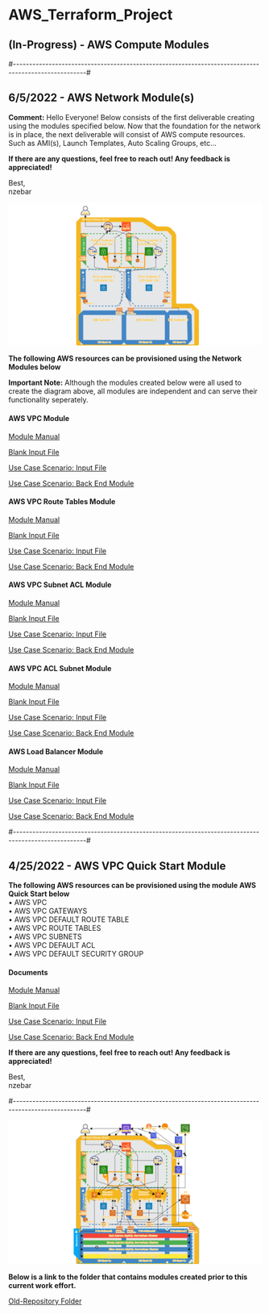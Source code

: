 # AWS_Terraform_Project   

## (In-Progress) - AWS Compute Modules     

#----------------------------------------------------------------------------------------------------#                   
        
## 6/5/2022 - AWS Network Module(s)   

**Comment:** Hello Everyone! Below consists of the first deliverable creating using the modules specified below. Now that the foundation for the network is in place, the next deliverable will consist of AWS compute resources. Such as AMI(s), Launch Templates, Auto Scaling Groups, etc...   
    
**If there are any questions, feel free to reach out! Any feedback is appreciated!**   

Best,     
nzebar

![Architecture Design for this Project](https://github.com/TerraformProject/AWS_Terraform_Project/blob/master/Project_Images/Deliverable%201%20-%20AWS%20Project.png)    

**The following AWS resources can be provisioned using the Network Modules below**   

**Important Note:** Although the modules created below were all used to create the diagram above, all modules are independent and can serve their functionality seperately.     
      
#### AWS VPC Module         
[Module Manual](https://github.com/TerraformProject/AWS_Terraform_Project/blob/master/Production_Modules/Module_Manuals/VPC-Module-Manual.md)      
     
[Blank Input File](https://github.com/TerraformProject/AWS_Terraform_Project/blob/master/Production_Modules/Blank_Input_Modules/Blank-VPC-Module.tf)    
    
[Use Case Scenario: Input File](https://github.com/TerraformProject/AWS_Terraform_Project/blob/master/Production_Modules/Input_Modules/VPC-AWS_PROJECT.tf)    
    
[Use Case Scenario: Back End Module](https://github.com/TerraformProject/AWS_Terraform_Project/tree/master/Production_Modules/Back_End_Modules/VPC-Module)      
     
#### AWS VPC Route Tables Module             
[Module Manual](https://github.com/TerraformProject/AWS_Terraform_Project/blob/master/Production_Modules/Module_Manuals/VPC_Route_Tables-Module-Manual.md)      
     
[Blank Input File](https://github.com/TerraformProject/AWS_Terraform_Project/blob/master/Production_Modules/Blank_Input_Modules/Blank-VPC_Route_Tables-Module.tf)    
    
[Use Case Scenario: Input File](https://github.com/TerraformProject/AWS_Terraform_Project/blob/master/Production_Modules/Input_Modules/VPC_Route_Tables-AWS_PROJECT.tf)    
    
[Use Case Scenario: Back End Module](https://github.com/TerraformProject/AWS_Terraform_Project/tree/master/Production_Modules/Back_End_Modules/VPC_Route_Tables-Module)    

#### AWS VPC Subnet ACL Module             
[Module Manual](https://github.com/TerraformProject/AWS_Terraform_Project/blob/master/Production_Modules/Module_Manuals/VPC_Subnet_ACL-Module-Manual.md)      
     
[Blank Input File](https://github.com/TerraformProject/AWS_Terraform_Project/blob/master/Production_Modules/Blank_Input_Modules/Blank-VPC_Subnet_ACL-Module.tf)    
    
[Use Case Scenario: Input File](https://github.com/TerraformProject/AWS_Terraform_Project/blob/master/Production_Modules/Input_Modules/VPC_Subnet_ACL-AWS_PROECT.tf)    
    
[Use Case Scenario: Back End Module](https://github.com/TerraformProject/AWS_Terraform_Project/tree/master/Production_Modules/Back_End_Modules/VPC_Subnet_ACL-Module)    

#### AWS VPC ACL Subnet Module                       
[Module Manual](https://github.com/TerraformProject/AWS_Terraform_Project/blob/master/Production_Modules/Module_Manuals/VPC_ACL_Subnet-Module-Manual.md)      
     
[Blank Input File](https://github.com/TerraformProject/AWS_Terraform_Project/blob/master/Production_Modules/Blank_Input_Modules/Blank-VPC_ACL_Subnet-Module.tf)    
    
[Use Case Scenario: Input File](https://github.com/TerraformProject/AWS_Terraform_Project/blob/master/Production_Modules/Input_Modules/VPC_ACL_Subnet-AWS_PROJECT.tf)    
    
[Use Case Scenario: Back End Module](https://github.com/TerraformProject/AWS_Terraform_Project/tree/master/Production_Modules/Back_End_Modules/VPC_ACL_Subnet-Module)    

#### AWS Load Balancer Module                     
[Module Manual](https://github.com/TerraformProject/AWS_Terraform_Project/blob/master/Production_Modules/Module_Manuals/Load_Balancer-Module-Manual.md)      
     
[Blank Input File](https://github.com/TerraformProject/AWS_Terraform_Project/blob/master/Production_Modules/Blank_Input_Modules/Blank-Load_Balancer-Module.tf)    
    
[Use Case Scenario: Input File](https://github.com/TerraformProject/AWS_Terraform_Project/blob/master/Production_Modules/Input_Modules/Load_Balancer-AWS_PROJECT.tf)    
    
[Use Case Scenario: Back End Module](https://github.com/TerraformProject/AWS_Terraform_Project/tree/master/Production_Modules/Back_End_Modules/Load_Balancer-Module)
   
#----------------------------------------------------------------------------------------------------#       
           
## 4/25/2022 - AWS VPC Quick Start Module

**The following AWS resources can be provisioned using the module AWS Quick Start below**     
• AWS VPC   
• AWS VPC GATEWAYS   
• AWS VPC DEFAULT ROUTE TABLE       
• AWS VPC ROUTE TABLES   
• AWS VPC SUBNETS   
• AWS VPC DEFAULT ACL    
• AWS VPC DEFAULT SECURITY GROUP     

#### Documents   

[Module Manual](https://github.com/TerraformProject/AWS_Terraform_Project/blob/master/Production_Modules/Module_Manuals/Module-Manual-VPC-QuickStart-Module.md)

[Blank Input File](https://github.com/TerraformProject/AWS_Terraform_Project/blob/master/Production_Modules/Blank_Input_Modules/Blank-VPC-QuickStart-Module.tf)

[Use Case Scenario: Input File](https://github.com/TerraformProject/AWS_Terraform_Project/blob/master/Production_Modules/Input_Modules/VPC_QuickStart_AWS_PROJECT.tf)

[Use Case Scenario: Back End Module](https://github.com/TerraformProject/AWS_Terraform_Project/tree/master/Production_Modules/Back_End_Modules/VPC-QuickStart-Module)

**If there are any questions, feel free to reach out! Any feedback is appreciated!**   

Best,     
nzebar       

#----------------------------------------------------------------------------------------------------#       
      
![Architecture Design for this Project](https://github.com/TerraformProject/AWS_Terraform_Project/blob/master/Project_Images/Architecture%20Design%20for%20the%20Project%20(1).png)      
      
**Below is a link to the folder that contains modules created prior to this current work effort.**       
      
[Old-Repository Folder](https://github.com/TerraformProject/AWS_Terraform_Project/tree/master/Old_Repository)       



